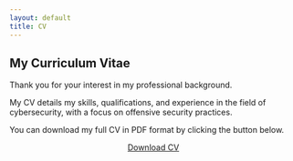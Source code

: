 ```yaml
---
layout: default
title: CV
---
```


## My Curriculum Vitae

Thank you for your interest in my professional background.

My CV details my skills, qualifications, and experience in the field of cybersecurity, with a focus on offensive security practices.

You can download my full CV in PDF format by clicking the button below.

<p align="center">
<a href="File/JingXianChing_CV.pdf" download class="button">Download CV</a>
</p>
